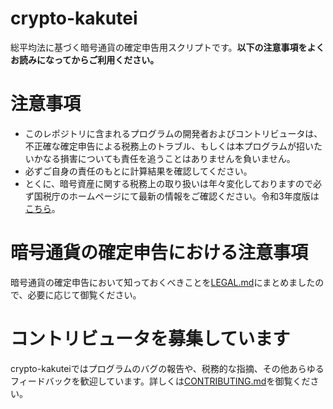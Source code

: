 # crypto-kakutei
総平均法に基づく暗号通貨の確定申告用スクリプトです。**以下の注意事項をよくお読みになってからご利用ください。**

# 注意事項
* このレポジトリに含まれるプログラムの開発者およびコントリビュータは、不正確な確定申告による税務上のトラブル、もしくは本プログラムが招いたいかなる損害についても責任を追うことはありませんを負いません。
* 必ずご自身の責任のもとに計算結果を確認してください。
* とくに、暗号資産に関する税務上の取り扱いは年々変化しておりますので必ず国税庁のホームページにて最新の情報をご確認ください。令和3年度版は[こちら](https://www.nta.go.jp/publication/pamph/shotoku/kakuteishinkokukankei/kasoutuka/)。

# 暗号通貨の確定申告における注意事項
暗号通貨の確定申告において知っておくべきことを[LEGAL.md](LEGAL.md)にまとめましたので、必要に応じて御覧ください。

# コントリビュータを募集しています
crypto-kakuteiではプログラムのバグの報告や、税務的な指摘、その他あらゆるフィードバックを歓迎しています。詳しくは[CONTRIBUTING.md](CONTRIBUTING.md)を御覧ください。